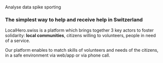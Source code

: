 Analyse data spike sporting

### The simplest way to help and receive help in Switzerland
LocalHero.swiss is a platform which brings together 3 key actors to foster solidarity: **local communities**, citizens willing to volunteers, people in need of a service.

Our platform enables to match skills of volunteers and needs of the citizens, in a safe environment via web/app or via phone call.

